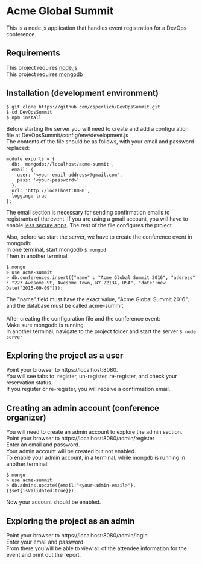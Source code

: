 Acme Global Summit
========

This is a node.js application that handles event registration for a DevOps conference.

Requirements
------------
This project requires [node.js](https://nodejs.org)<br>
This project requires [mongodb](https://www.mongodb.org/)

Installation (development environment)
------------
```
$ git clone https://github.com/csperlich/DevOpsSummit.git
$ cd DevOpsSummit
$ npm install
```

Before starting the server you will need to create and add a configuration
file at DevOpsSummit/config/env/development.js<br>
The contents of the file should be as follows, with your email and password replaced:
```
module.exports = {
  db: 'mongodb://localhost/acme-summit',
  email: {
    user: '<your-email-address>@gmail.com',
    pass: '<your-password>'
  },
  url: 'http://localhost:8080',
  logging: true
};
```
The email section is necessary for sending confirmation emails to registrants of the event. If you are using a gmail account, you will have to enable [less secure apps](https://support.google.com/accounts/answer/6010255?hl=en).
The rest of the file configures the project.

Also, before we start the server, we have to create the conference event in mongodb:<br>
In one terminal, start mongodb ```$ mongod```<br>
Then in another terminal:
```
$ mongo
> use acme-summit
> db.conferences.insert({"name" : "Acme Global Summit 2016", "address" : "223 Awesome St, Awesome Town, NY 22134, USA", "date":new Date("2015-09-09")});
```
The "name" field must have the exact value, "Acme Global Summit 2016", and the database must be called acme-summit<br><br>
After creating the configuration file and the conference event:<br>
Make sure mongodb is running.<br>
In another terminal, navigate to the project folder and start the server ```$ node server```


Exploring the project as a user
-------------------------------
Point your browser to https://localhost:8080.<br>
You will see tabs to: register, un-register, re-register, and check your reservation status. <br>
If you register or re-register, you will receive a confirmation email. <br>

Creating an admin account (conference organizer)
-------------------------
You will need to create an admin account to explore the admin section.<br>
Point your browser to https://localhost:8080/admin/register<br>
Enter an email and password.<br>
Your admin account will be created but not enabled.<br>
To enable your admin account, in a terminal, while mongdb is running in another terminal:
```
$ mongo
> use acme-summit
> db.admins.update({email:"<your-admin-email>"}, {$set{isValidated:true}});
```
Now your account should be enabled.

Exploring the project as an admin
---------------------------------
Point your browser to https://localhost:8080/admin/login<br>
Enter your email and password<br>
From there you will be able to view all of the attendee information for the event and print out the report.<br>
